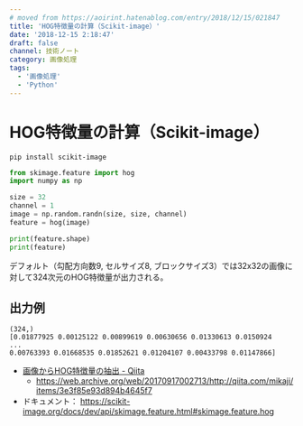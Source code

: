 ```yaml
---
# moved from https://aoirint.hatenablog.com/entry/2018/12/15/021847
title: 'HOG特徴量の計算（Scikit-image）'
date: '2018-12-15 2:18:47'
draft: false
channel: 技術ノート
category: 画像処理
tags:
  - '画像処理'
  - 'Python'
---
```

# HOG特徴量の計算（Scikit-image）

```shell
pip install scikit-image
```

```python
from skimage.feature import hog
import numpy as np

size = 32
channel = 1
image = np.random.randn(size, size, channel)
feature = hog(image)

print(feature.shape)
print(feature)
```

デフォルト（勾配方向数9, セルサイズ8, ブロックサイズ3）では32x32の画像に対して324次元のHOG特徴量が出力される。

## 出力例

```
(324,)
[0.01877925 0.00125122 0.00899619 0.00630656 0.01330613 0.0150924
...
0.00763393 0.01668535 0.01852621 0.01204107 0.00433798 0.01147866]
```

- [画像からHOG特徴量の抽出 - Qiita](https://qiita.com/mikaji/items/3e3f85e93d894b4645f7)
  - <https://web.archive.org/web/20170917002713/http://qiita.com/mikaji/items/3e3f85e93d894b4645f7>
- ドキュメント： <https://scikit-image.org/docs/dev/api/skimage.feature.html#skimage.feature.hog>
